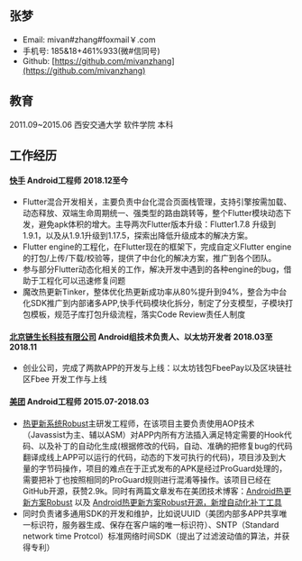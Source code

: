 ## 张梦
* Email:  mivan#zhang#foxmail￥.com
* 手机号:  185&18+461%933(微#信同号)
* Github: [https://github.com/mivanzhang](https://github.com/mivanzhang)

## 教育
2011.09~2015.06   西安交通大学    软件学院 本科



## 工作经历
#### [快手](https://www.baidu.com/link?url=bojtpx9DqPB5F63Ek_J5gXtsHfQtcxMO53SuI4DwPIOb22uUa92-WZOz2cKsETzG&wd=&eqid=e3861fe00004c348000000035f9b5a1c)  Android⼯程师 2018.12⾄今

*  Flutter混合开发相关，主要负责中台化混合⻚⾯栈管理，⽀持引擎按需加载、动态释放、双端⽣命周期统⼀、强类型的路由跳转等，整个Flutter模块动态下发，避免apk体积的增⼤。主导两次Flutter版本升级：Flutter1.7.8 升级到1.9.1，以及从1.9.1升级到1.17.5，探索出降低升级成本的解决方案。
* Flutter engine的工程化，在Flutter现在的框架下，完成自定义Flutter engine的打包/上传/下载/校验等，提供了中台化的解决方案，推广到各个团队。
* 参与部分Flutter动态化相关的工作，解决开发中遇到的各种engine的bug，借助于工程化可以迅速修复问题
* 魔改热更新Tinker，整体优化热更新成功率从80%提升到94%，整合为中台化SDK推⼴到内部诸多APP,快⼿代码模块化拆分，制定了分⽀模型，⼦模块打包模板，规范⼦库打包升级流程，落实Code Review责任⼈制度



#### [北京链生长科技有限公司](https://www.fbee.one/) Android组技术负责人、以太坊开发者 2018.03至2018.11
* 创业公司，完成了两款APP的开发与上线：以太坊钱包FbeePay以及区块链社区Fbee 开发⼯作与上线


#### [美团](https://www.meituan.com/) Android工程师 2015.07-2018.03
* [热更新系统Robust](https://github.com/Meituan-Dianping/Robust)主研发工程师，在该项目主要负责使用AOP技术（Javassist为主、辅以ASM）对APP内所有方法插入满足特定需要的Hook代码、以及补丁的自动化生成(根据修改的代码，自动、准确的把修复bug的代码翻译成线上APP可以运行的代码，动态的下发可执行的代码)，项目涉及到大量的字节码操作，项目的难点在于正式发布的APK是经过ProGuard处理的，需要把补丁也按照相同的ProGuard规则进行混淆等操作。该项目已经在GitHub开源，获赞2.9k。同时有两篇文章发布在美团技术博客：[Android热更新方案Robust](https://tech.meituan.com/android_robust.html) 以及 [Android热更新方案Robust开源，新增自动化补丁工具](https://tech.meituan.com/android_autopatch.html)
* 同时负责诸多通用SDK的开发和维护，比如说UUID（美团内部多APP共享唯一标识符，服务器生成、保存在客户端的唯一标识符）、SNTP（Standard network time Protcol）标准网络时间SDK（提出了过滤波动值的算法，并获得专利）